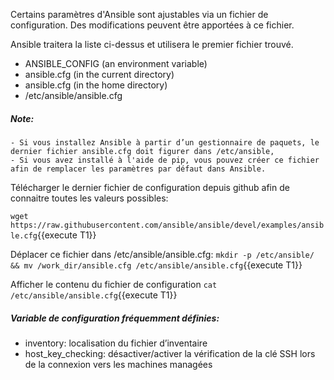 
Certains paramètres d'Ansible sont ajustables via un fichier de configuration.
Des modifications peuvent être apportées à ce fichier.

Ansible traitera la liste ci-dessus et utilisera le premier fichier trouvé.

* ANSIBLE_CONFIG (an environment variable)
* ansible.cfg (in the current directory)
* ansible.cfg (in the home directory)
* /etc/ansible/ansible.cfg

##### _Note_:
    - Si vous installez Ansible à partir d’un gestionnaire de paquets, le dernier fichier ansible.cfg doit figurer dans /etc/ansible,
    - Si vous avez installé à l'aide de pip, vous pouvez créer ce fichier afin de remplacer les paramètres par défaut dans Ansible.

Télécharger le dernier fichier de configuration depuis github afin de connaitre toutes les valeurs possibles:

`wget https://raw.githubusercontent.com/ansible/ansible/devel/examples/ansible.cfg`{{execute T1}}

Déplacer ce fichier dans /etc/ansible/ansible.cfg:
`mkdir -p /etc/ansible/ && mv /work_dir/ansible.cfg /etc/ansible/ansible.cfg`{{execute T1}}

Afficher le contenu du fichier de configuration
`cat /etc/ansible/ansible.cfg`{{execute T1}}


##### Variable de configuration fréquemment définies:
- inventory: localisation du fichier d’inventaire
- host_key_checking: désactiver/activer la vérification de la clé SSH lors de la connexion vers les machines managées 

